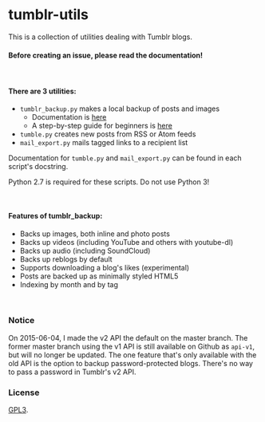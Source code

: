 # tumblr-utils

This is a collection of utilities dealing with Tumblr blogs.

#### Before creating an issue, please read the documentation!
&nbsp;
#### There are 3 utilities:

- `tumblr_backup.py` makes a local backup of posts and images
    - Documentation is [here](tumblr_backup.md)
    - A step-by-step guide for beginners is [here](tumblr_backup_for_beginners.md)
- `tumble.py` creates new posts from RSS or Atom feeds
- `mail_export.py` mails tagged links to a recipient list

Documentation for `tumble.py` and `mail_export.py` can be found in each script's docstring.

Python 2.7 is required for these scripts.  Do not use Python 3!

&nbsp;
#### Features of tumblr_backup:
- Backs up images, both inline and photo posts
- Backs up videos (including YouTube and others with youtube-dl)
- Backs up audio (including SoundCloud)
- Backs up reblogs by default
- Supports downloading a blog's likes (experimental)
- Posts are backed up as minimally styled HTML5
- Indexing by month and by tag

&nbsp;
### Notice

On 2015-06-04, I made the v2 API the default on the master branch. The former
master branch using the v1 API is still available on Github as `api-v1`, but
will no longer be updated. The one feature that's only available with the old
API is the option to backup password-protected blogs. There's no way to pass
a password in Tumblr's v2 API.

### License

[GPL3](http://www.gnu.org/licenses/gpl-3.0.txt).
